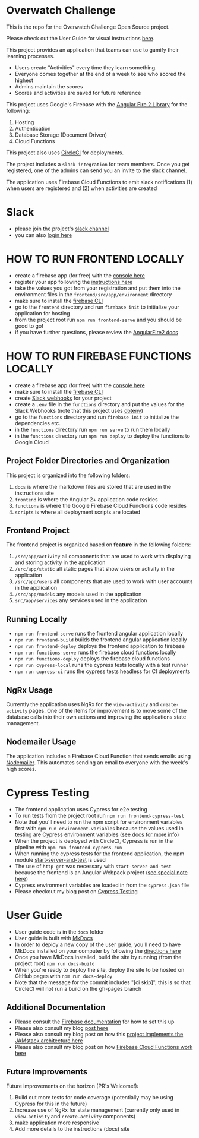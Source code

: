 # Overwatch Challenge

This is the repo for the Overwatch Challenge Open Source project.

Please check out the User Guide for visual instructions [here](https://andrewevans0102.github.io/overwatch-challenge/).

This project provides an application that teams can use to gamify their learning processes.

- Users create "Activities" every time they learn something.
- Everyone comes together at the end of a week to see who scored the highest
- Admins maintain the scores
- Scores and activities are saved for future reference

This project uses Google's Firebase with the [Angular Fire 2 Library](https://github.com/angular/angularfire2) for the following:

1. Hosting
2. Authentication
3. Database Storage (Document Driven)
4. Cloud Functions

This project also uses [CircleCI](https://circleci.com/) for deployments.

The project includes a `slack integration` for team members. Once you get registered, one of the admins can send you an invite to the slack channel.

The application uses Firebase Cloud Functions to emit slack notifications (1) when users are registered and (2) when activities are created

# Slack

- please join the project's [slack channel](https://join.slack.com/t/overwatch-challenge/shared_invite/enQtNzQxMzAwODEzMDA4LTU0OWIzNDRmZDUwMmMzMTY0NDUyYjhkMDcxYTgzZTFmNzlmOGQ3ODA0ODAzYTBjNzQ1ODU5NmJkNDFiOWQ3ODQ)
- you can also [login here](https://overwatch-challenge.slack.com)

# HOW TO RUN FRONTEND LOCALLY

- create a firebase app (for free) with the [console here](https://console.firebase.google.com/)
- register your app following the [instructions here](https://firebase.google.com/docs/web/setup)
- take the values you got from your registration and put them into the environment files in the `frontend/src/app/environment` directory
- make sure to install the [firebase CLI](https://firebase.google.com/docs/cli)
- go to the `frontend` directory and run `firebase init` to initialize your application for hosting
- from the project root run `npm run frontend-serve` and you should be good to go!
- if you have further questions, please review the [AngularFire2 docs](https://github.com/angular/angularfire2/blob/master/docs/install-and-setup.md)

# HOW TO RUN FIREBASE FUNCTIONS LOCALLY

- create a firebase app (for free) with the [console here](https://console.firebase.google.com/)
- make sure to install the [firebase CLI](https://firebase.google.com/docs/cli)
- create [Slack webhooks](https://api.slack.com/incoming-webhooks) for your project
- create a `.env` file in the `functions` directory and put the values for the Slack Webhooks (note that this project uses [dotenv](https://www.npmjs.com/package/dotenv))
- go to the `functions` directory and run `firebase init` to initialize the dependencies etc.
- in the `functions` directory run `npm run serve` to run them locally
- in the `functions` directory run `npm run deploy` to deploy the functions to Google Cloud

## Project Folder Directories and Organization

This project is organized into the following folders:

1. `docs` is where the markdown files are stored that are used in the instructions site
2. `frontend` is where the Angular 2+ application code resides
3. `functions` is where the Google Firebase Cloud Functions code resides
4. `scripts` is where all deployment scripts are located

## Frontend Project

The frontend project is organized based on **feature** in the following folders:

1. `/src/app/activity` all components that are used to work with displaying and storing activity in the application
2. `/src/app/static` all static pages that show users or activity in the application
3. `/src/app/users` all components that are used to work with user accounts in the application
4. `/src/app/models` any models used in the application
5. `src/app/services` any services used in the application

## Running Locally

- `npm run frontend-serve` runs the frontend angular application locally
- `npm run frontend-build` builds the frontend angular application locally
- `npm run frontend-deploy` deploys the frontend application to firebase
- `npm run functions-serve` runs the firebase cloud functions locally
- `npm run functions-deploy` deploys the firebase cloud functions
- `npm run cypress-local` runs the cypress tests locally with a test runner
- `npm run cupress-ci` runs the cypress tests headless for CI deployments

## NgRx Usage

Currently the application uses NgRx for the `view-activity` and `create-activity` pages. One of the items for improvement is to move some of the database calls into their own actions and improving the applications state management.

## Nodemailer Usage

The application includes a Firebase Cloud Function that sends emails using [Nodemailer](https://nodemailer.com/about/). This automates sending an email to everyone with the week's high scores.

# Cypress Testing

- The frontend application uses Cypress for e2e testing
- To run tests from the project root run `npm run frontend-cypress-test`
- Note that you'll need to run the npm script for environment variables first with `npm run environment-variables` because the values used in testing are Cypress environment variables ([see docs for more info](https://docs.cypress.io/guides/guides/environment-variables.html#Setting))
- When the project is deployed with CircleCI, Cypress is run in the pipeline with `npm run frontend-cypress-run`
- When running the cypress tests for the frontend application, the npm module [start-server-and-test](https://www.npmjs.com/package/start-server-and-test) is used
- The use of `http-get` was necessary with `start-server-and-test` because the frontend is an Angular Webpack project ([see special note here](https://www.npmjs.com/package/start-server-and-test#note-for-webpack-dev-server-users))
- Cypress environment variables are loaded in from the `cypress.json` file
- Please checkout my blog post on [Cypress Testing](https://blog.angularindepth.com/how-cypress-makes-testing-fun-a56da1294285)

# User Guide

- User guide code is in the `docs` folder
- User guide is built with [MkDocs](https://www.mkdocs.org/)
- In order to deploy a new copy of the user guide, you'll need to have MkDocs installed on your computer by following the [directions here](https://www.mkdocs.org/#installation)
- Once you have MkDocs installed, build the site by running (from the project root) `npm run docs-build`
- When you're ready to deploy the site, deploy the site to be hosted on GitHub pages with `npm run docs-deploy`
- Note that the message for the commit includes "[ci skip]", this is so that CircleCI will not run a build on the gh-pages branch

## Additional Documentation

- Please consult the [Firebase documentation](https://firebase.google.com/docs/web/setup/?authuser=0#config-object) for how to set this up
- Please also consult my blog [post here](https://rhythmandbinary.com/2018/04/08/firebase/)
- Please also consult my blog post on how this [project implements the JAMstack architecture here](https://blog.angularindepth.com/why-building-with-a-jamstack-is-awesome-49618fd21198)
- Please also consult my blog post on how [Firebase Cloud Functions work here](https://blog.angularindepth.com/why-firebase-cloud-functions-are-awesome-f4faeab630f7)

## Future Improvements

Future improvements on the horizon (PR's Welcome!):

1. Build out more tests for code coverage (potentially may be using Cypress for this in the future)
2. Increase use of NgRx for state management (currently only used in `view-activity` and `create-activity` components)
3. make application more responsive
4. Add more details to the instructions (docs) site
